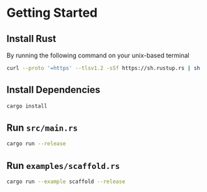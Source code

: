 # Getting Started

## Install Rust

By running the following command on your unix-based terminal

```sh
curl --proto '=https' --tlsv1.2 -sSf https://sh.rustup.rs | sh
```

## Install Dependencies

```sh
cargo install
```

## Run `src/main.rs`

```sh
cargo run --release
```

## Run `examples/scaffold.rs`

```sh
cargo run --example scaffold --release
```